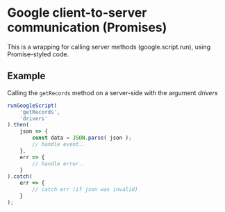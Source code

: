 # Google client-to-server communication (Promises)
This is a wrapping for calling server methods (google.script.run), using Promise-styled code.



## Example
Calling the `getRecords` method on a server-side with the argument *drivers*
```javascript
runGoogleScript( 
    'getRecords',
    'drivers'
).then(
    json => {
        const data = JSON.parse( json );
        // handle event..
    },
    err => {
        // handle error..
    }
).catch(
    err => {
        // catch err (if json was invalid)
    }
);
```
